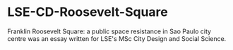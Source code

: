 # LSE-CD-Roosevelt-Square
Franklin Roosevelt Square: a public space resistance in Sao Paulo city centre was an essay written for LSE's MSc City Design and Social Science.
